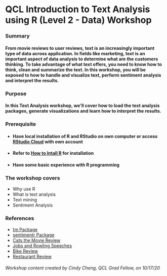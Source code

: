 # **QCL Introduction to Text Analysis using R (Level 2 - Data) Workshop**

### Summary

#### From movie reviews to user reviews, text is an increasingly important type of data across application.  In fields like marketing, text is an important aspect of data analysis to determine what are the customers thinking.  To take advantage of what text offers, you need to know how to think, clean and summarize the text.  In this workshop, you will be exposed to how to handle and visualize text, perform sentiment analysis and interpret the results.  

### Purpose

#### In this Text Analysis workshop, we'll cover how to load the text analysis packages, generate visualizations and learn how to interpret the results. 

### Prerequisite
* #### Have local installation of R and RStudio on own computer or access [RStudio Cloud](https://login.rstudio.cloud/register) with own account
* #### Refer to [How to Intall R](https://www.datacamp.com/community/tutorials/installing-R-windows-mac-ubuntu) for installation
* #### Have some basic experience with R programming

### The workshop covers
* Why use R
* What is text analysis
* Text mining
* Sentiment Analysis

### References
* [tm Package](https://towardsdatascience.com/understanding-and-writing-your-first-text-mining-script-with-r-c74a7efbe30f)
* [sentimentr Package](https://www.youtube.com/watch?v=y21yWgMWMc8&feature=youtu.be)
* [Cats the Movie Review](https://www.rottentomatoes.com/m/cats_2019/reviews?type=verified_audience)
* [Jobs and Rowling Speeches](https://www.cnbc.com/2017/05/19/best-graduation-speeches-steve-jobs-j-k-rowling-says-toastmasters.html)
* [Bike Review](https://www.amazon.com/Schwinn-Front-Suspension-Lightweight-Step-Over-Drivetrain/dp/B07NZY5HY6/ref=cm_cr_arp_d_product_top?ie=UTF8)
* [Restaurant Review](https://www.kingandprince.com/dining-guest-reviews.aspx)

###### Workshop content created by Cindy Cheng, QCL Grad Fellow, on 10/17/20
